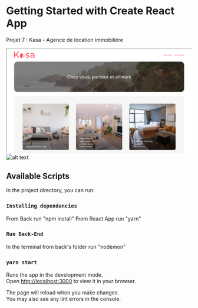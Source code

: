 # Getting Started with Create React App

Projet 7 : Kasa - Agence de location immobilière

![alt text](./public/Screen.png)![alt text](./public/Screen-mobile.png=150x)

## Available Scripts

In the project directory, you can run:

### `Installing dependancies`

From Back run "npm install"
From React App run "yarn"

### `Run Back-End`

In the terminal from back's folder run "nodemon"

### `yarn start`

Runs the app in the development mode.\
Open [http://localhost:3000](http://localhost:3000) to view it in your browser.

The page will reload when you make changes.\
You may also see any lint errors in the console.